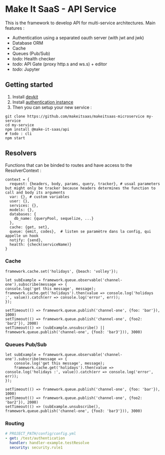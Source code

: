 # Make It SaaS - API Service

This is the framework to develop API for multi-service architectures. Main features :
* Authentication using a separated oauth server (with jwt and jwk)
* Database ORM
* Cache
* Queues (Pub/Sub)
* *todo:* Health checker
* *todo:* API Gate (proxy http.s and ws.s) + editor
* *todo:* Jupyter

## Getting started

1. Install [devkit](https://github.com/makeitsaas/makeitsaas-devkit)
2. Install [authentication instance](https://github.com/makeitsaas/makeitsaas-auth-instance)
3. Then you can setup your new service :

```
git clone https://github.com/makeitsaas/makeitsaas-microservice my-service
cd my-service
npm install @make-it-saas/api
# todo : cli
npm start
```

## Resolvers

Functions that can be binded to routes and have access to the ResolverContext :

```
context = {
  request: {headers, body, params, query, tracker}, # usual parameters but might only be tracker because headers determines the function to call and body its arguments
  var: {}, # custom variables
  user: {},
  services: {},
  models: {},
  databases: {
    db_name: {queryPool, sequelize, ...}
  },
  cache: {get, set},
  queue: {emit, codes},  # listen se paramètre dans la config, qui appelle un hook
  notify: {send},
  health: {check(serviceName)}
}
```


### Cache

```
framework.cache.set('holidays', {beach: 'volley'});

let subExample = framework.queue.observable('channel-one').subscribe(message => {
console.log('get this message', message);
framework.cache.get('holidays').then(value => console.log('holidays :', value)).catch(err => console.log('error', err));
});

setTimeout(() => framework.queue.publish('channel-one', {foo: 'bar'}), 1000)
setTimeout(() => framework.queue.publish('channel-one', {foo2: 'bar2'}), 2000)
setTimeout(() => (subExample.unsubscribe() || framework.queue.publish('channel-one', {foo3: 'bar3'})), 3000)
```

### Queues Pub/Sub

```
let subExample = framework.queue.observable('channel-one').subscribe(message => {
    console.log('get this message', message);
    framework.cache.get('holidays').then(value => console.log('holidays :', value)).catch(err => console.log('error', err));
});

setTimeout(() => framework.queue.publish('channel-one', {foo: 'bar'}), 1000)
setTimeout(() => framework.queue.publish('channel-one', {foo2: 'bar2'}), 2000)
setTimeout(() => (subExample.unsubscribe(), framework.queue.publish('channel-one', {foo3: 'bar3'})), 3000)
```


### Routing

```yaml
# PROJECT_PATH/config/config.yml
- get: /test/authentication
  handler: handler-example.testResolve
  security: security.rule1
```

